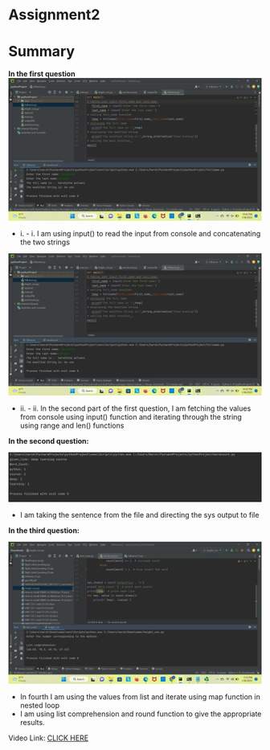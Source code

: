 # Assignment2
# Summary

**In the first question**
![Alt text](Que1.png)
- i. - i. I am using input() to read the input from console and concatenating the two strings
     
 ![Alt text](Que1.png)
- ii. - ii. In the second part of the first question, I am fetching the values from console using input() function and iterating through the string using range and len() functions

**In the second question:**

![Alt text](file_read_output.png)
- I am taking the sentence from the file and directing the sys output to file

**In the third question:**

![Alt text](Que2.png)
- In fourth I am using the values from list and iterate using map function in nested loop
- I am using list comprehension and round function to give the appropriate results.


Video Link: <a href="https://ucmo.hosted.panopto.com/Panopto/Pages/Viewer.aspx?id=0a62995b-ec80-440b-a867-af8f0051d94e" target="_blank"> CLICK HERE </a>

